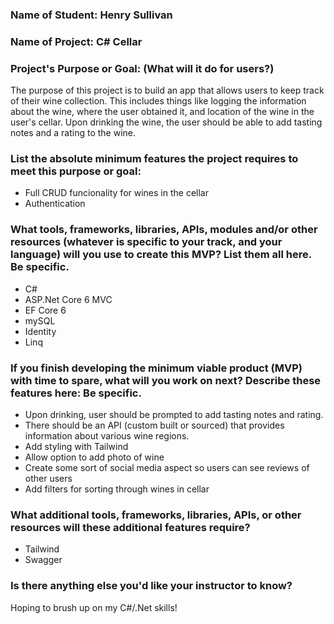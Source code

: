 ### Name of Student: Henry Sullivan

### Name of Project: C# Cellar

### Project's Purpose or Goal: (What will it do for users?)

The purpose of this project is to build an app that allows users to keep track of their wine collection. This includes things like logging the information about the wine, where the user obtained it, and location of the wine in the user's cellar. Upon drinking the wine, the user should be able to add tasting notes and a rating to the wine.

### List the absolute minimum features the project requires to meet this purpose or goal:
* Full CRUD funcionality for wines in the cellar
* Authentication

### What tools, frameworks, libraries, APIs, modules and/or other resources (whatever is specific to your track, and your language) will you use to create this MVP? List them all here. Be specific.
* C#
* ASP.Net Core 6 MVC
* EF Core 6
* mySQL
* Identity
* Linq

### If you finish developing the minimum viable product (MVP) with time to spare, what will you work on next? Describe these features here: Be specific.
* Upon drinking, user should be prompted to add tasting notes and rating.
* There should be an API (custom built or sourced) that provides information about various wine regions.
* Add styling with Tailwind
* Allow option to add photo of wine
* Create some sort of social media aspect so users can see reviews of other users
* Add filters for sorting through wines in cellar

### What additional tools, frameworks, libraries, APIs, or other resources will these additional features require?
* Tailwind
* Swagger 

### Is there anything else you'd like your instructor to know?
Hoping to brush up on my C#/.Net skills!